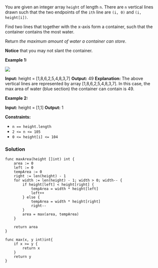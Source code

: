 You are given an integer array `height` of length `n`. There are `n` vertical lines drawn such that the two endpoints of the `ith` line are `(i, 0)` and `(i, height[i])`.

Find two lines that together with the x-axis form a container, such that the container contains the most water.

Return _the maximum amount of water a container can store_.

**Notice** that you may not slant the container.

**Example 1:**

![](https://s3-lc-upload.s3.amazonaws.com/uploads/2018/07/17/question_11.jpg)

**Input:** height = [1,8,6,2,5,4,8,3,7]
**Output:** 49
**Explanation:** The above vertical lines are represented by array [1,8,6,2,5,4,8,3,7]. In this case, the max area of water (blue section) the container can contain is 49.

**Example 2:**

**Input:** height = [1,1]
**Output:** 1

**Constraints:**

- `n == height.length`
- `2 <= n <= 105`
- `0 <= height[i] <= 104`

### Solution
```
func maxArea(height []int) int {
	area := 0
	left := 0
	tempArea := 0
	right := len(height) - 1
	for width := len(height) - 1; width > 0; width-- {
		if height[left] < height[right] {
			tempArea = width * height[left]
			left++
		} else {
			tempArea = width * height[right]
			right--
		}
		area = max(area, tempArea)
	}

	return area
}

func max(x, y int)int{
    if x >= y {
        return x
    }
    return y
}
```
